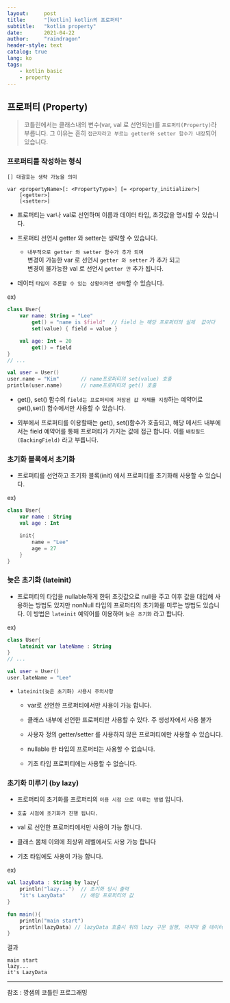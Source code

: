 ```yaml
---
layout:     post
title:      "[kotlin] kotlin의 프로퍼티"
subtitle:   "kotlin property"
date:       2021-04-22
author:     "raindragon"
header-style: text
catalog: true
lang: ko
tags:
    - kotlin basic
    - property
---
```



## 프로퍼티 (Property)

> 코틀린에서는 클래스내의 변수(var, val 로 선언되는)를 `프로퍼티(Property)`라 부릅니다. 그 이유는 흔히 `접근자라고 부르는 getter와 setter 함수가 내장`되어 있습니다.


### 프로퍼티를 작성하는 형식

```
[] 대괄호는 생략 가능을 의미

var <propertyName>[: <PropertyType>] [= <property_initializer>]
    [<getter>]
    [<setter>]
```

 - 프로퍼티는 var나 val로 선언하며 이름과 데이터 타입, 초깃값을 명시할 수 있습니다.
    
 - 프로퍼티 선언시 getter 와 setter는 생략할 수 있습니다.

    - `내부적으로 getter 와 setter 함수가 추가 되며`<br> 변경이 가능한 var 로 선언시 `getter 와 setter` 가 추가 되고<br> 변경이 불가능한 val 로 선언시 `getter 만` 추가 됩니다.

 - 데이터 `타입이 추론할 수 있는 상황이라면 생략`할 수 있습니다.

ex)
```kotlin
class User{
    var name: String = "Lee"
        get() = "name is $field"  // field 는 해당 프로퍼티의 실제  값이다
        set(value) { field = value }

    val age: Int = 20
        get() = field 
}
// ...

val user = User()
user.name = "Kim"       // name프로퍼티의 set(value) 호출
println(user.name)      // name프로퍼티의 get() 호출
```

 - get(), set() 함수의 `field는 프로퍼티에 저장된 값 자체를 지칭`하는 예약어로 get(),set() 함수에서만 사용할 수 있습니다.
  
 - 외부에서 프로퍼티를 이용할때는 get(), set()함수가 호출되고, 해당 메서드 내부에서는 field 예약어를 통해 프로퍼티가 가지는 값에 접근 합니다. 이를 `배킹필드(BackingField)` 라고 부릅니다.



### 초기화 블록에서 초기화

 - 프로퍼티를 선언하고 초기화 블록(init) 에서 프로퍼티를 초기화해 사용할 수 있습니다.

ex)
```kotlin
class User{
    var name : String
    val age : Int

    init{
        name = "Lee"
        age = 27
    }
}
```

### 늦은 초기화 (lateinit)

 - 프로퍼티의 타입을 nullable하게 한뒤 초깃값으로 null을 주고 이후 값을 대입해 사용하는 방법도 있지만 nonNull 타입의 프로퍼티의 초기화를 미루는 방법도 있습니다. 이 방법은 `lateinit` 예약어를 이용하며 `늦은 초기화` 라고 합니다.

ex)
```kotlin
class User{
    lateinit var lateName : String
}
// ...

val user = User()
user.lateName = "Lee"
```

 - `lateinit(늦은 초기화) 사용시 주의사항`

    - var로 선언한 프로퍼티에서만 사용이 가능 합니다.

    - 클래스 내부에 선언한 프로퍼티만 사용할 수 있다. 주 생성자에서 사용 불가

    - 사용자 정의 getter/setter 를 사용하지 않은 프로퍼티에만 사용할 수 있습니다.

    - nullable 한 타입의 프로퍼티는 사용할 수 없습니다.

    - 기초 타입 프로퍼티에는 사용할 수 없습니다.

### 초기화 미루기 (by lazy)

 - 프로퍼티의 초기화를 프로퍼티의 `이용 시점 으로 미루는 방법` 입니다.

 - `호출 시점에 초기화가 진행 됩니다.`
 
 - val 로 선언한 프로퍼티에서만 사용이 가능 합니다. 

 - 클래스 몸체 이외에 최상위 레벨에서도 사용 가능 합니다

 - 기초 타입에도 사용이 가능 합니다.
 
 ex)
```kotlin
val lazyData : String by lazy{
    println("lazy...")  // 초기화 당시 출력
    "it's LazyData"     // 해당 프로퍼티의 값
}

fun main(){
    println("main start")
    println(lazyData) // lazyData 호출시 위의 lazy 구문 실행, 마지막 줄 데이터로 초기화 됨(it's LazyData).
}
```

결과
```
main start
lazy...
it's LazyData
```


  


---

참조 : 깡샘의 코틀린 프로그래밍
